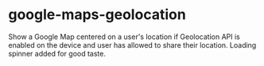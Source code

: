 # google-maps-geolocation

Show a Google Map centered on a user's location if Geolocation API is enabled on the device and user has allowed to share their location. Loading spinner added for good taste.